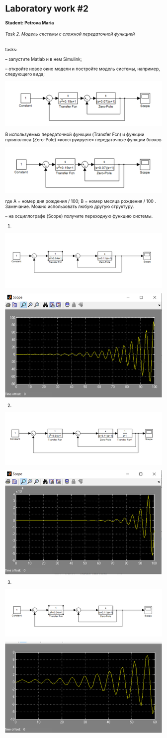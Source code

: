 # Laboratory work #2

#### Student: Petrova Maria

###### Task 2. Модель системы с сложной передаточной функцией 

tasks:

– запустите Matlab и в нем Simulink;

– откройте новое окно модели и постройте модель системы, например,
следующего вида;

<p align="center">
    <img src="images/img1.PNG" >
</p>

В используемых передаточной функции (Transfer Fcn) и функции нулиполюса (Zero-Pole) «конструируете» передаточные функции блоков

<p align="center">
    <img src="images/img2.PNG" >
</p>

где А = номер дня рождения / 100; В = номер месяца рождения / 100 .
Замечание. Можно использовать любую другую структуру.

– на осциллографе (Scope) получите переходную функцию системы. 

1)

<p align="center">
    <img src="images/img3.PNG" >
</p>

<p align="center">
    <img src="images/img4.PNG" >
</p>

2)

<p align="center">
    <img src="images/img5.PNG" >
</p>

<p align="center">
    <img src="images/img6.PNG" >
</p>

3)

<p align="center">
    <img src="images/img7.PNG" >
</p>

<p align="center">
    <img src="images/img8.PNG" >
</p>